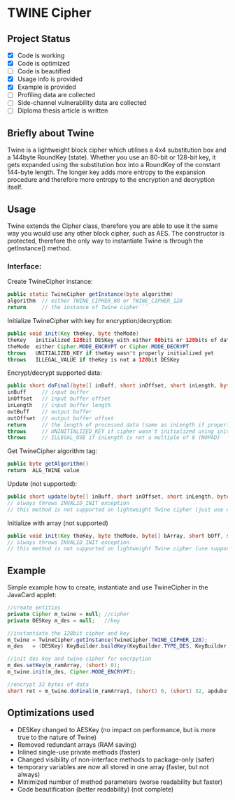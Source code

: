 # TWINE Cipher

## Project Status
- [x] Code is working
- [x] Code is optimized
- [ ] Code is beautified
- [x] Usage info is provided
- [x] Example is provided
- [ ] Profiling data are collected
- [ ] Side-channel vulnerability data are collected
- [ ] Diploma thesis article is written

## Briefly about Twine
Twine is a lightweight block cipher which utilises a 4x4 substitution box and a 144byte RoundKey (state). Whether you use an 80-bit or 128-bit key, it gets expanded using the substitution box into a RoundKey of the constant 144-byte length. The longer key adds more entropy to the expansion procedure and therefore more entropy to the encryption and decryption itself.

## Usage
Twine extends the Cipher class, therefore you are able to use it the same way you would use any other block cipher, such as AES.
The constructor is protected, therefore the only way to instantiate Twine is through the getInstance() method.
### Interface:
Create TwineCipher instance:
````java
public static TwineCipher getInstance(byte algorithm)
algorithm  // either TWINE_CIPHER_80 or TWINE_CIPHER_128
return     // the instance of Twine cipher```
````
Initialize TwineCipher with key for encryption/decryption:
```` java
public void init(Key theKey, byte theMode)
theKey   initialized 128bit DESKey with either 80bits or 128bits of data
theMode  either Cipher.MODE_ENCRYPT or Cipher.MODE_DECRYPT
throws   UNITIALIZED_KEY if theKey wasn't properly initialized yet
throws   ILLEGAL_VALUE if theKey is not a 128bit DESKey
````
Encrypt/decrypt supported data:
````java
public short doFinal(byte[] inBuff, short inOffset, short inLength, byte[] outBuff, short outOffset)
inBuff     // input buffer
inOffset   // input buffer offset
inLength   // input buffer length
outBuff    // output buffer
outOffset  // output buffer offset
return     // the length of processed data (same as inLength if properly executed)
throws     // UNINITIALIZED_KEY if cipher wasn't initialized using init() method.
throws     // ILLEGAL_USE if inLength is not a multiple of 8 (NOPAD)
````
Get TwineCipher algorithm tag:
```` java
public byte getAlgorithm()
return  ALG_TWINE value
````
Update (not supported):
```` java
public short update(byte[] inBuff, short inOffset, short inLength, byte[] outBuff, short outOffset)
// always throws INVALID_INIT exception
// this method is not supported on lightweight Twine cipher (just use doFinal)
````
Initialize with array (not supported)
```` java
public void init(Key theKey, byte theMode, byte[] bArray, short bOff, short bLen)
// always throws INVALID_INIT exception
// this method is not supported on lightweight Twine cipher (use supported init)
````

## Example
Simple example how to create, instantiate and use TwineCipher in the JavaCard applet:
```` java
//create entities
private Cipher m_twine = null; //cipher
private DESKey m_des = null;   //key

//instantiate the 128bit cipher and key
m_twine = TwineCipher.getInstance(TwineCipher.TWINE_CIPHER_128);
m_des   = (DESKey) KeyBuilder.buildKey(KeyBuilder.TYPE_DES, KeyBuilder.LENGTH_DES3_2KEY, false);

//init des key and twine cipher for encrpytion
m_des.setKey(m_ramArray, (short) 0);
m_twine.init(m_des, Cipher.MODE_ENCRYPT);

//encrypt 32 bytes of data
short ret = m_twine.doFinal(m_ramArray1, (short) 0, (short) 32, apdubuf, ISO7816.OFFSET_CDATA);
````

## Optimizations used
* DESKey changed to AESKey (no impact on performance, but is more true to the nature of Twine)
* Removed redundant arrays (RAM saving)
* Inlined single-use private methods (faster)
* Changed visibility of non-interface methods to package-only (safer)
* temporary variables are now all stored in one array (faster, but not always)
* Minimized number of method parameters (worse readability but faster)
* Code beautification (better readability) (not complete)
